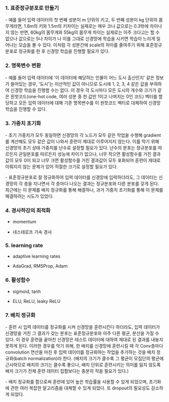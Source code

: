 ### 1. 표준정규분포로 만들기

\- 예를 들어 입력 데이터의 첫 번째 성분이 m 단위의 키고, 두 번째 성분이 kg 단위의 몸무게라면, 1.8m의 키와 1.5m의 키차이는 실제로는 매우 크나 값으로는 0.3밖에 차이나지 않는 반면, 60kg의 몸무게와 55kg의 몸무게 차이는 실제로는 아주 크다고는 할 수 없으나 값으로는 5나 차이가 나 이를 그대로 신경망에 학습을 시키면 학습이 느리게 일어나는 모습을 볼 수 있다. 이처럼 각 성분간에 scale의 차이를 줄여주기 위해 표준정규분포로 정규화를 한 후 신경망 학습을 진행할 필요가 있다.

### 2. 명목변수 변환

\- 예를 들어 입력 데이터에 '이 데이터에 해당하는 인물이 어느 도시 출신인지' 같은 정보가 들어있는 경우, '도시'는 이산적인 값이 아니므로 도시에 1, 2, 3, 4 같은 값을 부여하여 신경망 학습을 진행할 수는 없다. 이 경우 각 도시마다  모든 도시의 개수와 크기가 같은 원핫코드(one-hot code, 여러 성분 중 한 값만 1이고 나머지는 0인 코드) 벡터를 할당하고 모든 입력 데이터에 대해 기존 명목변수를 이 원핫코드 벡터로 대체하여 신경망 학습을 진행할 수 있다.

### 3. 가중치 초기화

\- 초기 가중치가 모두 동일하면 신경망의 각 노드가 모두 같은 작업을 수행해 gradient를 계산해도 모두 같은 값이 나와서 훈련이 제대로 이루어지지 않는다. 이를 막기 위해 신경망의 초기 상태 가중치를 난수로 설정할 필요가 있다. 난수의 분포는 정규분포를 따르든지 균일분포를 따르든지 성능에 차이가 없으나, 너무 작으면 활성함수를 거친 결과값이 모두 0이 되고 너무 크면 활성함수를 거친 결과값이 모두 포화되어 훈련이 제대로 이뤄지지 않는 문제가 있어 적절한 크기로 설정할 필요가 있다.

\- 표준정규분포로 잘 정규화하여 입력 데이터를 신경망에 입력하더라도, 그 데이터는 신경망의 각 층을 지나면서 각 층마다 나오는 결과는 정규분포와 다른 분포를 갖게 된다. 최근에는 이 문제를 배치 정규화를 통해 해결하나, 과거 가중치 초기화를 통해 이 문제를 해결하려는 시도가 있었다.

### 4. 경사하강의 최적화

- momentum

- 네스테로프 가속 경사


### 5. learning rate

- adaptive learning rates

- AdaGrad, RMSProp, Adam


### 6. 활성함수

- sigmoid, tanh

- ELU, ReLU, leaky ReLU


### 7. 배치 정규화

\- 훈련 시 입력 데이터를 정규화를 시켜 신경망을 훈련시킨다 하더라도, 입력 데이터가 신경망을 거친 그 결과가 갖는 분포는 표준정규분포와 아주 다른 평균, 분산을 가질 수 있다. 이 경우 훈련을 끝마친 신경망은 테스트 데이터에 대하여 제대로 된 결과를 내놓지 못하게 된다. 이러한 경우를 막기 위해, 한 배치를 신경망에 훈련시킬 때 각 Conv층마다 convolution 연산을 마친 후 입력 데이터를 정규화하는 작업을 추가하는 것을 배치 정규화(batch normalization)라 한다. (배치의 크기가 클수록 그 평균이 모집단의 평균에 근사하므로 배치의 크기는 클수록 좋으나, 배치 단위로 훈련시키는 의미를 잃지 않도록 배치 크기가 전체 훈련 데이터 집합보다는 충분히 작을 필요가 있다.)

\- 배치 정규화를 함으로써 훈련에 있어 높은 학습률을 사용할 수 있게 되었으며, 초기화에 관한 여러 복잡한 알고리즘을 대체할 수 있게 되었다. 또 dropout의 필요성도 감소하게 되었다.

